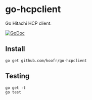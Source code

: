go-hcpclient
==============

Go Hitachi HCP client.

[![GoDoc](https://godoc.org/github.com/koofr/go-hcpclient?status.png)](https://godoc.org/github.com/koofr/go-hcpclient)

## Install

    go get github.com/koofr/go-hcpclient

## Testing

    go get -t
    go test
